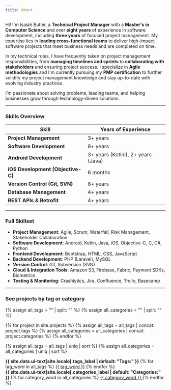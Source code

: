 ```yaml
---
title: About
---
```


Hi! I'm Isaiah Butler, a **Technical Project Manager** with a **Master's in Computer Science** and over **eight years** of experience in software development, including **three years** of focused project management. My expertise lies in **leading cross-functional teams** to deliver high-impact software projects that meet business needs and are completed on time.

In my technical roles, I have frequently taken on project management responsibilities, from **managing timelines and sprints** to **collaborating with stakeholders** and ensuring project success. I specialize in **Agile methodologies** and I'm currently pursuing my **PMP certification** to further solidify my project management knowledge and stay up-to-date with evolving industry practices.

I’m passionate about solving problems, leading teams, and helping businesses grow through technology-driven solutions.

---

### Skills Overview

| **Skill**                    	| **Years of Experience** |
|-------------------------------|-------------------------|
| **Project Management**        | 3+ years                |
| **Software Development**    	| 8+ years                |
| **Android Development**          | 3+ years (Kotlin), 2+ years (Java) |
| **iOS Development (Objective-C)** | 6 months             |
| **Version Control (Git, SVN)** | 8+ years                |
| **Database Management**        | 4+ years                |
| **REST APIs & Retrofit**       | 4+ years                |

---

### Full Skillset

- **Project Management**: Agile, Scrum, Waterfall, Risk Management, Stakeholder Collaboration
- **Software Development**: Android, Kotlin, Java, iOS, Objective-C, C, C#, Python
- **Frontend Development**: Bootstrap, HTML, CSS, JavaScript
- **Backend Development**: PHP (Laravel), MySQL
- **Version Control**: Git, Subversion (SVN)
- **Cloud & Integration Tools**: Amazon S3, Firebase, Fabric, Payment SDKs, Biometrics
- **Testing & Monitoring**: Crashlytics, Jira, Confluence, Trello, Basecamp

--- 

### See projects by tag or category

{% assign all_tags = "" | split: "" %}
{% assign all_categories = "" | split: "" %}

{% for project in site.projects %}
  {% assign all_tags = all_tags | concat: project.tags %}
  {% assign all_categories = all_categories | concat: project.categories %}
{% endfor %}

{% assign all_tags = all_tags | uniq | sort %}
{% assign all_categories = all_categories | uniq | sort %}

<p class="project_taxonomy">
  <!-- Tags Section -->
  <strong>
    <i class="fas fa-fw fa-tags" aria-hidden="true"></i> 
    {{ site.data.ui-text[site.locale].tags_label | default: "Tags:" }}
  </strong>
  <span itemprop="keywords">
    {% for tag_word in all_tags %}
      <a href="{{ site.tag_archive.path | relative_url }}#{{ tag_word | slugify }}" class="project__taxonomy-item p-category" rel="tag">
        {{ tag_word }}
      </a>
    {% endfor %}
  </span>
  
  <!-- Categories Section -->
  <br>
  <strong>
    <i class="fas fa-fw fa-folder-open" aria-hidden="true"></i> 
    {{ site.data.ui-text[site.locale].categories_label | default: "Categories:" }}
  </strong>
  <span itemprop="keywords">
    {% for category_word in all_categories %}
      <a href="{{ site.category_archive.path | relative_url }}#{{ category_word | slugify }}" class="project__taxonomy-item p-category" rel="tag">
        {{ category_word }}
      </a>
    {% endfor %}
  </span>
</p>
